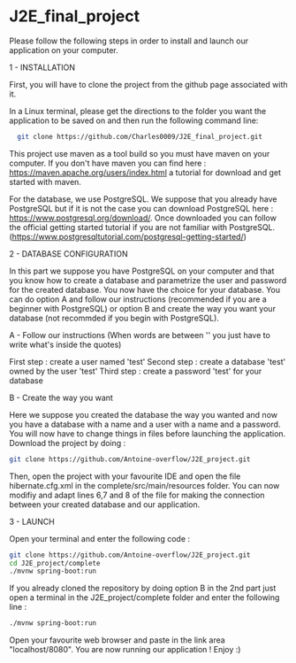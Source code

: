 # J2E_final_project



Please follow the following steps in order to install and launch our application on your computer.

1 - INSTALLATION

First, you will have to clone the project from the github page associated with it. 

In a Linux terminal, please get the directions to the folder you want the application to be saved on and then run the following command line: 

```bash
  git clone https://github.com/Charles0009/J2E_final_project.git
  ```

This project use maven as a tool build so you must have maven on your computer. If you don't have maven you can find here : https://maven.apache.org/users/index.html a tutorial
for download and get started with maven.

For the database, we use PostgreSQL. We suppose that you already have PostgreSQL but if it is not the case you can download PostgreSQL here : https://www.postgresql.org/download/.
Once downloaded you can follow the official getting started tutorial if you are not familiar with PostgreSQL. (https://www.postgresqltutorial.com/postgresql-getting-started/)

2 - DATABASE CONFIGURATION

In this part we suppose you have PostgreSQL on your computer and that you know how to create a database and parametrize the user and password for the created database. You now
have the choice for your database. You can do option A and follow our instructions (recommended if you are a beginner with PostgreSQL) or option B and create the way you want
your database (not recommded if you begin with PostgreSQL).

A - Follow our instructions
(When words are between '' you just have to write what's inside the quotes)

First step : create a user named 'test'
Second step : create a database 'test' owned by the user 'test'
Third step : create a password 'test' for your database

B - Create the way you want

Here we suppose you created the database the way you wanted and now you have a database with a name and a user with a name and a password. You will now have to change
things in files before launching the application. Download the project by doing :
  ```bash
  git clone https://github.com/Antoine-overflow/J2E_project.git
  ```
Then, open the project with your favourite IDE and open the file hibernate.cfg.xml in the complete/src/main/resources folder. You can now modifiy and adapt lines 6,7 and 8 of   the file for making the connection between your created database and our application.

3 - LAUNCH

Open your terminal and enter the following code :
```bash
git clone https://github.com/Antoine-overflow/J2E_project.git
cd J2E_project/complete
./mvnw spring-boot:run
```

If you already cloned the repository by doing option B in the 2nd part just open a terminal in the J2E_project/complete folder and enter the following line :
```bash
./mvnw spring-boot:run
```

Open your favourite web browser and paste in the link area "localhost/8080". You are now running our application ! Enjoy :) 
